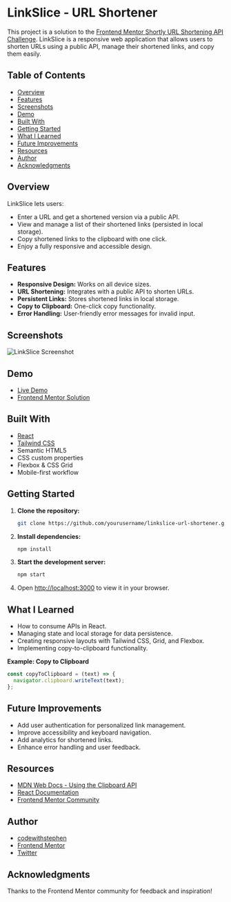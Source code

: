# LinkSlice - URL Shortener

This project is a solution to the [Frontend Mentor Shortly URL Shortening API Challenge](https://www.frontendmentor.io/challenges/url-shortening-api-landing-page-2ce3ob-G). LinkSlice is a responsive web application that allows users to shorten URLs using a public API, manage their shortened links, and copy them easily.

## Table of Contents

- [Overview](#overview)
- [Features](#features)
- [Screenshots](#screenshots)
- [Demo](#demo)
- [Built With](#built-with)
- [Getting Started](#getting-started)
- [What I Learned](#what-i-learned)
- [Future Improvements](#future-improvements)
- [Resources](#resources)
- [Author](#author)
- [Acknowledgments](#acknowledgments)

## Overview

LinkSlice lets users:
- Enter a URL and get a shortened version via a public API.
- View and manage a list of their shortened links (persisted in local storage).
- Copy shortened links to the clipboard with one click.
- Enjoy a fully responsive and accessible design.

## Features

- **Responsive Design:** Works on all device sizes.
- **URL Shortening:** Integrates with a public API to shorten URLs.
- **Persistent Links:** Stores shortened links in local storage.
- **Copy to Clipboard:** One-click copy functionality.
- **Error Handling:** User-friendly error messages for invalid input.

## Screenshots

![LinkSlice Screenshot](./screenshot.jpg)

## Demo

- [Live Demo](https://your-live-site-url.com)
- [Frontend Mentor Solution](https://your-solution-url.com)

## Built With

- [React](https://reactjs.org/)
- [Tailwind CSS](https://tailwindcss.com/)
- Semantic HTML5
- CSS custom properties
- Flexbox & CSS Grid
- Mobile-first workflow

## Getting Started

1. **Clone the repository:**
   ```bash
   git clone https://github.com/yourusername/linkslice-url-shortener.git
   ```
2. **Install dependencies:**
   ```bash
   npm install
   ```
3. **Start the development server:**
   ```bash
   npm start
   ```
4. Open [http://localhost:3000](http://localhost:3000) to view it in your browser.

## What I Learned

- How to consume APIs in React.
- Managing state and local storage for data persistence.
- Creating responsive layouts with Tailwind CSS, Grid, and Flexbox.
- Implementing copy-to-clipboard functionality.

**Example: Copy to Clipboard**
```js
const copyToClipboard = (text) => {
  navigator.clipboard.writeText(text);
};
```

## Future Improvements

- Add user authentication for personalized link management.
- Improve accessibility and keyboard navigation.
- Add analytics for shortened links.
- Enhance error handling and user feedback.

## Resources

- [MDN Web Docs - Using the Clipboard API](https://developer.mozilla.org/en-US/docs/Web/API/Clipboard_API)
- [React Documentation](https://reactjs.org/docs/getting-started.html)
- [Frontend Mentor Community](https://www.frontendmentor.io/community)

## Author

- [codewithstephen](https://www.your-site.com)
- [Frontend Mentor](https://www.frontendmentor.io/profile/codewithstephen)
- [Twitter](https://www.twitter.com/yourusername)

## Acknowledgments

Thanks to the Frontend Mentor community for feedback and inspiration!
